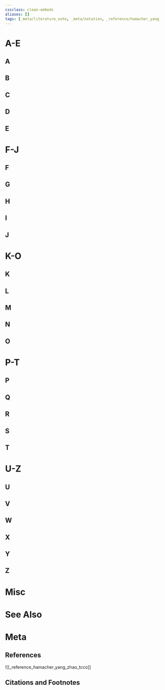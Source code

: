 ```yaml
---
cssclass: clean-embeds
aliases: []
tags: [_meta/literature_note, _meta/notation, _reference/hamacher_yang_zhao_tcco]
---
```


# A-E
## A
## B
## C
## D
## E

# F-J
## F
## G
## H
## I
## J

# K-O
## K
## L
## M
## N
## O

# P-T
## P
## Q
## R
## S
## T

# U-Z
## U
## V
## W
## X
## Y
## Z

# Misc

# See Also

# Meta
## References
![[_reference_hamacher_yang_zhao_tcco]]


## Citations and Footnotes